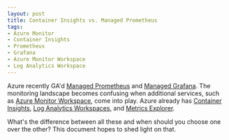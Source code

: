 ```yaml
---
layout: post
title: Container Insights vs. Managed Prometheus
tags: 
- Azure Monitor
- Container Insights
- Prometheus
- Grafana
- Azure Monitor Workspace
- Log Analytics Workspace
---
```


Azure recently GA'd [Managed Prometheus](https://learn.microsoft.com/en-Us/azure/azure-monitor/essentials/prometheus-metrics-overview) and [Managed Grafana](https://learn.microsoft.com/en-us/azure/managed-grafana/overview). The monitoring landscape becomes confusing when additional services, such as [Azure Monitor Workspace](https://learn.microsoft.com/en-Us/azure/azure-monitor/essentials/azure-monitor-workspace-overview), come into play. Azure already has [Container Insights](https://learn.microsoft.com/en-us/azure/azure-monitor/containers/container-insights-overview), [Log Analytics Workspaces](https://learn.microsoft.com/en-us/azure/azure-monitor/logs/log-analytics-workspace-overview), and [Metrics Explorer](https://learn.microsoft.com/en-us/azure/azure-monitor/essentials/metrics-getting-started). 

What's the difference between all these and when should you choose one over the other? This document hopes to shed light on that.

## 